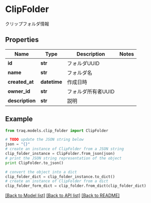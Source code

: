 # ClipFolder

クリップフォルダ情報

## Properties

Name | Type | Description | Notes
------------ | ------------- | ------------- | -------------
**id** | **str** | フォルダUUID | 
**name** | **str** | フォルダ名 | 
**created_at** | **datetime** | 作成日時 | 
**owner_id** | **str** | フォルダ所有者UUID | 
**description** | **str** | 説明 | 

## Example

```python
from traq.models.clip_folder import ClipFolder

# TODO update the JSON string below
json = "{}"
# create an instance of ClipFolder from a JSON string
clip_folder_instance = ClipFolder.from_json(json)
# print the JSON string representation of the object
print ClipFolder.to_json()

# convert the object into a dict
clip_folder_dict = clip_folder_instance.to_dict()
# create an instance of ClipFolder from a dict
clip_folder_form_dict = clip_folder.from_dict(clip_folder_dict)
```
[[Back to Model list]](../README.md#documentation-for-models) [[Back to API list]](../README.md#documentation-for-api-endpoints) [[Back to README]](../README.md)


